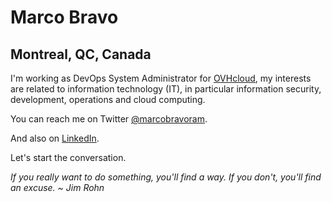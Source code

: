 # Marco Bravo
## Montreal, QC, Canada

I'm working as DevOps System Administrator for [OVHcloud](https://www.ovhcloud.com/en-ca/about-us/), 
my interests are related to information technology (IT), 
in particular information security, development, operations and cloud computing.

You can reach me on Twitter [@marcobravoram](https://twitter.com/marcobravoram).

And also on [LinkedIn](https://www.linkedin.com/in/marcobravo/).

Let's start the conversation.

*If you really want to do something, you'll find a way. If you don't, you'll find an excuse. ~ Jim Rohn*

